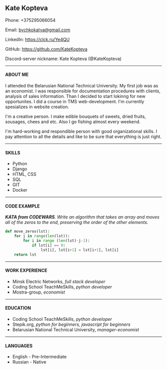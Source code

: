 ## Kate Kopteva

Phone: +375295066054

Email: bychkokatya@gmail.com

LinkedIn: <https://clck.ru/Ye4QU>

GitHub: <https://github.com/KateKopteva>

Discord-server nickname: Kate Kopteva (@KateKopteva)

***

#### ABOUT ME

I attended the Belarusian National Technical University. My first job was as an economist. I was responsible for documentation procedures with clients, analysis of sales information. Than I decided to start lokinng for new opportunites. I did a course in TMS web-development. I'm currently spesializes in website creation.

I'm a creative person. I make edible bouquets of sweets, dried fruits, sousages, chees and etc. Also I go fishing almost every weekend.

I'm hard-working and respondible person with good organizational skills. I pay attention to all the details and like to be sure that everything is just right.

*** 

#### SKILLS

* Python
* Django
* HTML, CSS
* SQL
* GIT
* Docker
  
***

#### CODE EXAMPLE

***KATA from CODEWARS***.
*Write an algorithm that takes an array and moves all of the zeros to the end, preserving the order of the other elements.*

```python
def move_zeros(lst):
    for j in range(len(lst)):
        for i in range (len(lst)-j-1):
            if lst[i] == 0:
                lst[i], lst[i+1] = lst[i+1], lst[i]
    return lst
```

***

#### WORK EXPERIENCE

* Minsk Electric Networks, *full stack developer* 
* Coding School TeachMeSkills, *python developer*
* Mostra-group, *economist*
  
***

#### EDUCATION

* Coding School TeachMeSkills, *python developer*
* Stepik.org, *python for beginners, javascript for beginners*
* Belarusian National Technical University, *manager-economist*

***

#### LANGUAGES

* English - Pre-Intermediate
* Russian - Native 